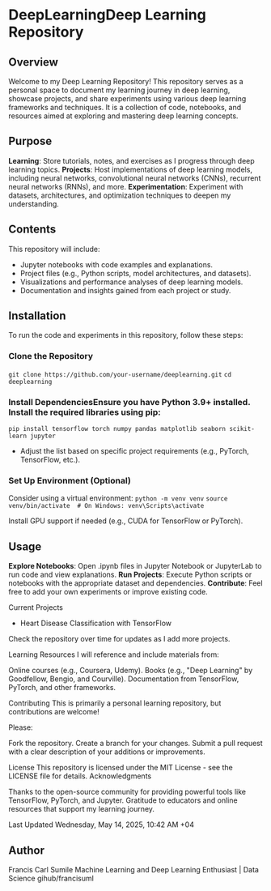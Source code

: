 # DeepLearningDeep Learning Repository
## Overview
Welcome to my Deep Learning Repository! This repository serves as a personal space to document my learning journey in deep learning, showcase projects, and share experiments using various deep learning frameworks and techniques. It is a collection of code, notebooks, and resources aimed at exploring and mastering deep learning concepts.

## Purpose

**Learning**: Store tutorials, notes, and exercises as I progress through deep learning topics.
**Projects**: Host implementations of deep learning models, including neural networks, convolutional neural networks (CNNs), recurrent neural networks (RNNs), and more.
**Experimentation**: Experiment with datasets, architectures, and optimization techniques to deepen my understanding.

## Contents
This repository will include:

- Jupyter notebooks with code examples and explanations.
- Project files (e.g., Python scripts, model architectures, and datasets).
- Visualizations and performance analyses of deep learning models.
- Documentation and insights gained from each project or study.

## Installation
To run the code and experiments in this repository, follow these steps:

### Clone the Repository
`git clone https://github.com/your-username/deeplearning.git`
`cd deeplearning`

### Install DependenciesEnsure you have Python 3.9+ installed. Install the required libraries using pip:
`pip install tensorflow torch numpy pandas matplotlib seaborn scikit-learn jupyter`

- Adjust the list based on specific project requirements (e.g., PyTorch, TensorFlow, etc.).

### Set Up Environment (Optional)

Consider using a virtual environment:
`python -m venv venv`
`source venv/bin/activate  # On Windows: venv\Scripts\activate`

Install GPU support if needed (e.g., CUDA for TensorFlow or PyTorch).

## Usage

**Explore Notebooks**: Open .ipynb files in Jupyter Notebook or JupyterLab to run code and view explanations.
**Run Projects**: Execute Python scripts or notebooks with the appropriate dataset and dependencies.
**Contribute**: Feel free to add your own experiments or improve existing code.

Current Projects

- Heart Disease Classification with TensorFlow

Check the repository over time for updates as I add more projects.

Learning Resources
I will reference and include materials from:

Online courses (e.g., Coursera, Udemy).
Books (e.g., "Deep Learning" by Goodfellow, Bengio, and Courville).
Documentation from TensorFlow, PyTorch, and other frameworks.

Contributing
This is primarily a personal learning repository, but contributions are welcome! 

Please:

Fork the repository.
Create a branch for your changes.
Submit a pull request with a clear description of your additions or improvements.

License
This repository is licensed under the MIT License - see the LICENSE file for details.
Acknowledgments

Thanks to the open-source community for providing powerful tools like TensorFlow, PyTorch, and Jupyter.
Gratitude to educators and online resources that support my learning journey.

Last Updated
Wednesday, May 14, 2025, 10:42 AM +04

## Author

Francis Carl Sumile
Machine Learning and Deep Learning Enthusiast | Data Science
gihub/francisuml
